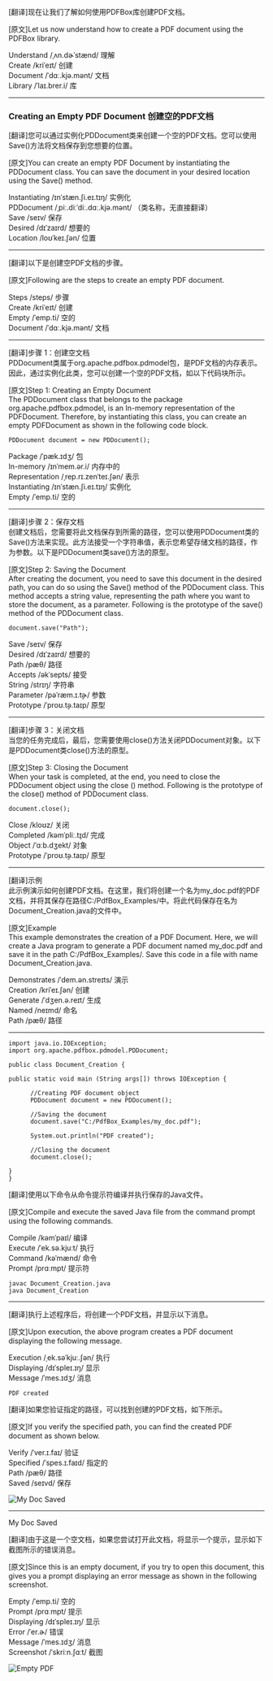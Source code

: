 [翻译]现在让我们了解如何使用PDFBox库创建PDF文档。

[原文]Let us now understand how to create a PDF document using the PDFBox library.

Understand /ˌʌn.dɚˈstænd/ 理解  
Create /kriˈeɪt/ 创建  
Document /ˈdɑː.kjə.mənt/ 文档  
Library /ˈlaɪ.brer.i/ 库  

---

### Creating an Empty PDF Document 创建空的PDF文档



[翻译]您可以通过实例化PDDocument类来创建一个空的PDF文档。您可以使用Save()方法将文档保存到您想要的位置。

[原文]You can create an empty PDF Document by instantiating the PDDocument class. You can save the document in your desired location using the Save() method.

Instantiating /ɪnˈstæn.ʃi.eɪ.tɪŋ/ 实例化  
PDDocument /ˌpiː.diːˈdiː.dɑː.kjə.mənt/ （类名称，无直接翻译）  
Save /seɪv/ 保存  
Desired /dɪˈzaɪrd/ 想要的  
Location /loʊˈkeɪ.ʃən/ 位置  

---

[翻译]以下是创建空PDF文档的步骤。

[原文]Following are the steps to create an empty PDF document.

Steps /steps/ 步骤  
Create /kriˈeɪt/ 创建  
Empty /ˈemp.ti/ 空的  
Document /ˈdɑː.kjə.mənt/ 文档  

---

[翻译]步骤 1：创建空文档  
PDDocument类属于org.apache.pdfbox.pdmodel包，是PDF文档的内存表示。因此，通过实例化此类，您可以创建一个空的PDF文档，如以下代码块所示。

[原文]Step 1: Creating an Empty Document  
The PDDocument class that belongs to the package org.apache.pdfbox.pdmodel, is an In-memory representation of the PDFDocument. Therefore, by instantiating this class, you can create an empty PDFDocument as shown in the following code block.

```
PDDocument document = new PDDocument();
```

Package /ˈpæk.ɪdʒ/ 包  
In-memory /ɪnˈmem.ər.i/ 内存中的  
Representation /ˌrep.rɪ.zenˈteɪ.ʃən/ 表示  
Instantiating /ɪnˈstæn.ʃi.eɪ.tɪŋ/ 实例化  
Empty /ˈemp.ti/ 空的  

---

[翻译]步骤 2：保存文档  
创建文档后，您需要将此文档保存到所需的路径，您可以使用PDDocument类的Save()方法来实现。此方法接受一个字符串值，表示您希望存储文档的路径，作为参数。以下是PDDocument类save()方法的原型。

[原文]Step 2: Saving the Document  
After creating the document, you need to save this document in the desired path, you can do so using the Save() method of the PDDocument class. This method accepts a string value, representing the path where you want to store the document, as a parameter. Following is the prototype of the save() method of the PDDocument class.

```
document.save("Path");
```

Save /seɪv/ 保存  
Desired /dɪˈzaɪrd/ 想要的  
Path /pæθ/ 路径  
Accepts /əkˈsepts/ 接受  
String /strɪŋ/ 字符串  
Parameter /pəˈræm.ɪ.t̬ɚ/ 参数  
Prototype /ˈproʊ.t̬ə.taɪp/ 原型  

---

[翻译]步骤 3：关闭文档  
当您的任务完成后，最后，您需要使用close()方法关闭PDDocument对象。以下是PDDocument类close()方法的原型。

[原文]Step 3: Closing the Document  
When your task is completed, at the end, you need to close the PDDocument object using the close () method. Following is the prototype of the close() method of PDDocument class.

```
document.close();
```


Close /kloʊz/ 关闭  
Completed /kəmˈpliː.t̬ɪd/ 完成  
Object /ˈɑːb.dʒekt/ 对象  
Prototype /ˈproʊ.t̬ə.taɪp/ 原型  

---

[翻译]示例  
此示例演示如何创建PDF文档。在这里，我们将创建一个名为my_doc.pdf的PDF文档，并将其保存在路径C:/PdfBox_Examples/中。将此代码保存在名为Document_Creation.java的文件中。

[原文]Example  
This example demonstrates the creation of a PDF Document. Here, we will create a Java program to generate a PDF document named my_doc.pdf and save it in the path C:/PdfBox_Examples/. Save this code in a file with name Document_Creation.java.

Demonstrates /ˈdem.ən.streɪts/ 演示  
Creation /kriˈeɪ.ʃən/ 创建  
Generate /ˈdʒen.ə.reɪt/ 生成  
Named /neɪmd/ 命名  
Path /pæθ/ 路径  

---

```
import java.io.IOException;
import org.apache.pdfbox.pdmodel.PDDocument;

public class Document_Creation {

public static void main (String args[]) throws IOException {

      //Creating PDF document object 
      PDDocument document = new PDDocument();    
       
      //Saving the document
      document.save("C:/PdfBox_Examples/my_doc.pdf");
         
      System.out.println("PDF created");  
    
      //Closing the document  
      document.close();

}  
}
```

[翻译]使用以下命令从命令提示符编译并执行保存的Java文件。

[原文]Compile and execute the saved Java file from the command prompt using the following commands.

Compile /kəmˈpaɪl/ 编译  
Execute /ˈek.sə.kjuːt/ 执行  
Command /kəˈmænd/ 命令  
Prompt /prɑːmpt/ 提示符 

```
javac Document_Creation.java
java Document_Creation
```

---

[翻译]执行上述程序后，将创建一个PDF文档，并显示以下消息。

[原文]Upon execution, the above program creates a PDF document displaying the following message.

Execution /ˌek.səˈkjuː.ʃən/ 执行  
Displaying /dɪˈspleɪ.ɪŋ/ 显示  
Message /ˈmes.ɪdʒ/ 消息  

```
PDF created
```

[翻译]如果您验证指定的路径，可以找到创建的PDF文档，如下所示。

[原文]If you verify the specified path, you can find the created PDF document as shown below.

Verify /ˈver.ɪ.faɪ/ 验证  
Specified /ˈspes.ɪ.faɪd/ 指定的  
Path /pæθ/ 路径  
Saved /seɪvd/ 保存  

![My Doc Saved](https://www.tutorialspoint.com/pdfbox/images/my_doc_saved.jpg)

---

My Doc Saved

[翻译]由于这是一个空文档，如果您尝试打开此文档，将显示一个提示，显示如下截图所示的错误消息。

[原文]Since this is an empty document, if you try to open this document, this gives you a prompt displaying an error message as shown in the following screenshot.

Empty /ˈemp.ti/ 空的  
Prompt /prɑːmpt/ 提示  
Displaying /dɪˈspleɪ.ɪŋ/ 显示  
Error /ˈer.ɚ/ 错误  
Message /ˈmes.ɪdʒ/ 消息  
Screenshot /ˈskriːn.ʃɑːt/ 截图

![Empty PDF](https://www.tutorialspoint.com/pdfbox/images/empty_pdf.jpg)